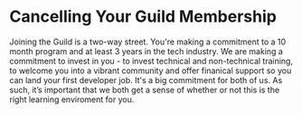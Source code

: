 # Cancelling Your Guild Membership 

Joining the Guild is a two-way street. You're making a commitment to a 10 month program and at least 3 years in the tech industry. We are making a commitment to invest in you - to invest technical and non-technical training, to welcome you into a vibrant community and offer finanical support so you can land your first developer job. It's a big commitment for both of us. As such, it’s important that we both get a sense of whether or not this is the right learning enviroment for you. 



